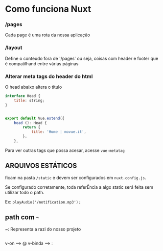 # Como funciona Nuxt

### /pages

Cada page é uma rota da nossa aplicação

### /layout

Define o conteudo fora de '/pages' ou seja, coisas com header e footer que é compatilhand entre várias páginas


### Alterar meta tags do header do html

O head abaixo altera o titulo

````javascript
interface Head {
	title: string;
}


export default Vue.extend({
	head (): Head {
		return {
			title: 'Home | movue.it',
		};
	},
````

Para ver outras tags que possa acesar, acesse  `vue-metatag`

## ARQUIVOS ESTÁTICOS

ficam na pasta `/static` e devem ser configurados em  `nuxt.config.js`.

Se configurado corretamente, toda referÊncia a algo static será feita sem utilizar todo  o path.

Ex: ``playAudio('/notification.mp3');``

## path com `~`

~: Representa a razi do nosso projeto

##

v-on ==> @
v-binda ==> :

